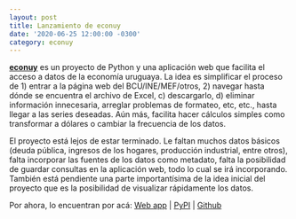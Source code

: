 ```yaml
---
layout: post
title: Lanzamiento de econuy
date: '2020-06-25 12:00:00 -0300'
category: econuy
---
```


[**econuy**](https://econuy.herokuapp.com/) es un proyecto de Python y una aplicación web que facilita el acceso a datos de la economía uruguaya. La idea es simplificar el proceso de 1) entrar a la página web del BCU/INE/MEF/otros, 2) navegar hasta dónde se encuentra el archivo de Excel, c) descargarlo, d) eliminar información innecesaria, arreglar problemas de formateo, etc, etc., hasta llegar a las series deseadas. Aún más, facilita hacer cálculos simples como transformar a dólares o cambiar la frecuencia de los datos.

El proyecto está lejos de estar terminado. Le faltan muchos datos básicos (deuda pública, ingresos de los hogares, producción industrial, entre otros), falta incorporar las fuentes de los datos como metadato, falta la posibilidad de guardar consultas en la aplicación web, todo lo cual se irá incorporando. También está pendiente una parte importantísima de la idea inicial del proyecto que es la posibilidad de visualizar rápidamente los datos.

Por ahora, lo encuentran por acá:
[Web app](https://econuy.herokuapp.com/) | [PyPI](https://pypi.org/project/econuy/) | [Github](https://github.com/rxavier/econuy)
